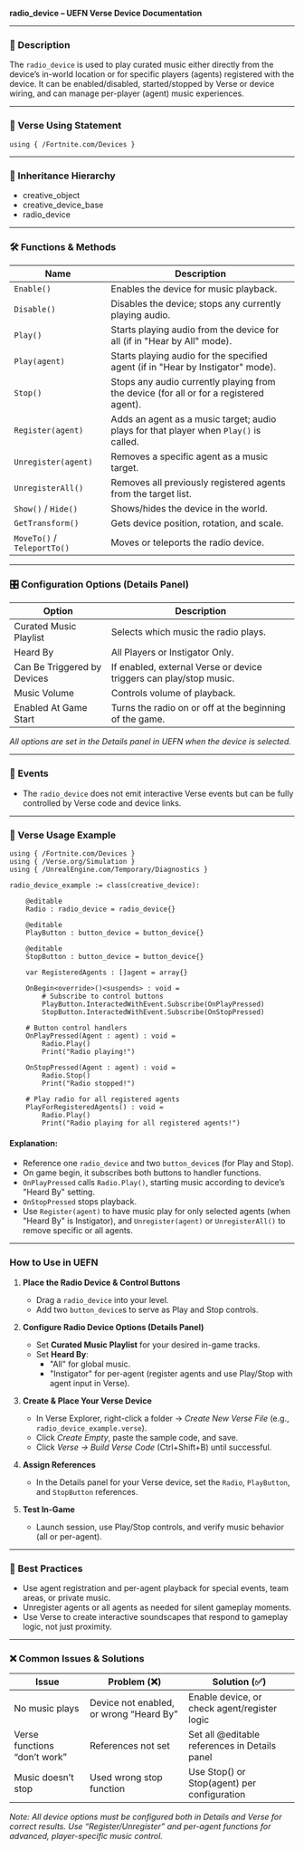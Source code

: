 **radio\_device – UEFN Verse Device Documentation**

---

### 🔹 Description

The `radio_device` is used to play curated music either directly from the device’s in-world location or for specific players (agents) registered with the device. It can be enabled/disabled, started/stopped by Verse or device wiring, and can manage per-player (agent) music experiences.

---

### 🧱 Verse Using Statement

```verse
using { /Fortnite.com/Devices }
```

---

### 🔗 Inheritance Hierarchy

- creative\_object
- creative\_device\_base
- radio\_device

---

### 🛠️ Functions & Methods

| Name                        | Description                                                                            |
| --------------------------- | -------------------------------------------------------------------------------------- |
| `Enable()`                  | Enables the device for music playback.                                                 |
| `Disable()`                 | Disables the device; stops any currently playing audio.                                |
| `Play()`                    | Starts playing audio from the device for all (if in "Hear by All" mode).               |
| `Play(agent)`               | Starts playing audio for the specified agent (if in "Hear by Instigator" mode).        |
| `Stop()`                    | Stops any audio currently playing from the device (for all or for a registered agent). |
| `Register(agent)`           | Adds an agent as a music target; audio plays for that player when `Play()` is called.  |
| `Unregister(agent)`         | Removes a specific agent as a music target.                                            |
| `UnregisterAll()`           | Removes all previously registered agents from the target list.                         |
| `Show()` / `Hide()`         | Shows/hides the device in the world.                                                   |
| `GetTransform()`            | Gets device position, rotation, and scale.                                             |
| `MoveTo()` / `TeleportTo()` | Moves or teleports the radio device.                                                   |

---

### 🎛 Configuration Options (Details Panel)

| Option                      | Description                                                        |
| --------------------------- | ------------------------------------------------------------------ |
| Curated Music Playlist      | Selects which music the radio plays.                               |
| Heard By                    | All Players or Instigator Only.                                    |
| Can Be Triggered by Devices | If enabled, external Verse or device triggers can play/stop music. |
| Music Volume                | Controls volume of playback.                                       |
| Enabled At Game Start       | Turns the radio on or off at the beginning of the game.            |

*All options are set in the Details panel in UEFN when the device is selected.*

---

### 🧩 Events

- The `radio_device` does not emit interactive Verse events but can be fully controlled by Verse code and device links.

---

### 🧰 Verse Usage Example

```verse
using { /Fortnite.com/Devices }
using { /Verse.org/Simulation }
using { /UnrealEngine.com/Temporary/Diagnostics }

radio_device_example := class(creative_device):

    @editable
    Radio : radio_device = radio_device{}

    @editable
    PlayButton : button_device = button_device{}

    @editable
    StopButton : button_device = button_device{}

    var RegisteredAgents : []agent = array{}

    OnBegin<override>()<suspends> : void =
        # Subscribe to control buttons
        PlayButton.InteractedWithEvent.Subscribe(OnPlayPressed)
        StopButton.InteractedWithEvent.Subscribe(OnStopPressed)

    # Button control handlers
    OnPlayPressed(Agent : agent) : void =
        Radio.Play()
        Print("Radio playing!")

    OnStopPressed(Agent : agent) : void =
        Radio.Stop()
        Print("Radio stopped!")

    # Play radio for all registered agents
    PlayForRegisteredAgents() : void =
        Radio.Play()
        Print("Radio playing for all registered agents!")
```

#### Explanation:

- Reference one `radio_device` and two `button_device`s (for Play and Stop).
- On game begin, it subscribes both buttons to handler functions.
- `OnPlayPressed` calls `Radio.Play()`, starting music according to device’s "Heard By" setting.
- `OnStopPressed` stops playback.
- Use `Register(agent)` to have music play for only selected agents (when "Heard By" is Instigator), and `Unregister(agent)` or `UnregisterAll()` to remove specific or all agents.

---

### How to Use in UEFN

1. **Place the Radio Device & Control Buttons**

   - Drag a `radio_device` into your level.
   - Add two `button_device`s to serve as Play and Stop controls.

2. **Configure Radio Device Options (Details Panel)**

   - Set **Curated Music Playlist** for your desired in-game tracks.
   - Set **Heard By**:
     - "All" for global music.
     - "Instigator" for per-agent (register agents and use Play/Stop with agent input in Verse).

3. **Create & Place Your Verse Device**

   - In Verse Explorer, right-click a folder → *Create New Verse File* (e.g., `radio_device_example.verse`).
   - Click *Create Empty*, paste the sample code, and save.
   - Click *Verse → Build Verse Code* (Ctrl+Shift+B) until successful.

4. **Assign References**

   - In the Details panel for your Verse device, set the `Radio`, `PlayButton`, and `StopButton` references.

5. **Test In-Game**

   - Launch session, use Play/Stop controls, and verify music behavior (all or per-agent).

---

### 🧠 Best Practices

- Use agent registration and per-agent playback for special events, team areas, or private music.
- Unregister agents or all agents as needed for silent gameplay moments.
- Use Verse to create interactive soundscapes that respond to gameplay logic, not just proximity.

---

### ❌ Common Issues & Solutions

| Issue                        | Problem (❌)                             | Solution (✅)                                  |
| ---------------------------- | --------------------------------------- | --------------------------------------------- |
| No music plays               | Device not enabled, or wrong “Heard By” | Enable device, or check agent/register logic  |
| Verse functions “don’t work” | References not set                      | Set all @editable references in Details panel |
| Music doesn’t stop           | Used wrong stop function                | Use Stop() or Stop(agent) per configuration   |

*Note: All device options must be configured both in Details and Verse for correct results. Use “Register/Unregister” and per-agent functions for advanced, player-specific music control.*

